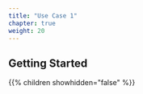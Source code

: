 ```yaml
---
title: "Use Case 1"
chapter: true
weight: 20
---
```


## Getting Started

{{% children showhidden="false" %}}

